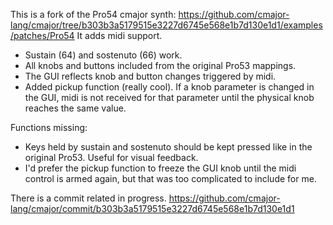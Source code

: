 This is a fork of the Pro54 cmajor synth: https://github.com/cmajor-lang/cmajor/tree/b303b3a5179515e3227d6745e568e1b7d130e1d1/examples/patches/Pro54
It adds midi support.

- Sustain (64) and sostenuto (66) work.
- All knobs and buttons included from the original Pro53 mappings.
- The GUI reflects knob and button changes triggered by midi.
- Added pickup function (really cool). If a knob parameter is changed in the GUI, midi is not received for that parameter until the physical knob reaches the same value.

Functions missing:
- Keys held by sustain and sostenuto should be kept pressed like in the original Pro53. Useful for visual feedback.
- I'd prefer the pickup function to freeze the GUI knob until the midi control is armed again, but that was too complicated to include for me.

There is a commit related in progress.
https://github.com/cmajor-lang/cmajor/commit/b303b3a5179515e3227d6745e568e1b7d130e1d1
